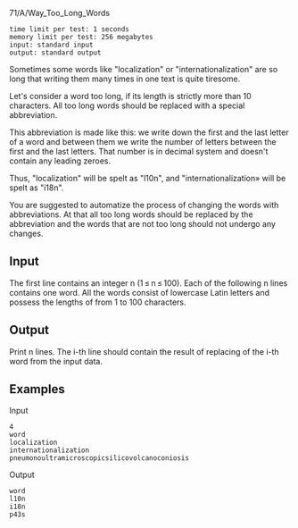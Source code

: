 71/A/Way_Too_Long_Words

```
time limit per test: 1 seconds
memory limit per test: 256 megabytes
input: standard input
output: standard output
```

Sometimes some words like "localization" or "internationalization" are so long that writing them many times in one text is quite tiresome.

Let's consider a word too long, if its length is strictly more than 10 characters. All too long words should be replaced with a special abbreviation.

This abbreviation is made like this: we write down the first and the last letter of a word and between them we write the number of letters between the first and the last letters. That number is in decimal system and doesn't contain any leading zeroes.

Thus, "localization" will be spelt as "l10n", and "internationalization» will be spelt as "i18n".

You are suggested to automatize the process of changing the words with abbreviations. At that all too long words should be replaced by the abbreviation and the words that are not too long should not undergo any changes.

## Input

The first line contains an integer n (1 ≤ n ≤ 100). Each of the following n lines contains one word. All the words consist of lowercase Latin letters and possess the lengths of from 1 to 100 characters.

## Output

Print n lines. The i-th line should contain the result of replacing of the i-th word from the input data.

## Examples


Input
```
4
word
localization
internationalization
pneumonoultramicroscopicsilicovolcanoconiosis
```

Output
```
word
l10n
i18n
p43s
```
